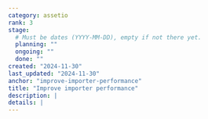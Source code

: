 ```yaml
---
category: assetio
rank: 3
stage:
  # Must be dates (YYYY-MM-DD), empty if not there yet.
  planning: ""
  ongoing: ""
  done: ""
created: "2024-11-30"
last_updated: "2024-11-30"
anchor: "improve-importer-performance"
title: "Improve importer performance"
description: |
details: |
---
```

